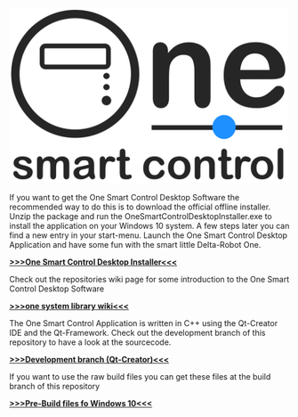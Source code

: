 <Img src="https://github.com/deltarobotone/image_database/blob/master/logos/logos%20(8).PNG" width=500>

If you want to get the One Smart Control Desktop Software the recommended way to do this is to download the official offline installer. Unzip the package and run the OneSmartControlDesktopInstaller.exe to install the application on your Windows 10 system. A few steps later you can find a new entry in your start-menu. Launch the One Smart Control Desktop Application and have some fun with the smart little Delta-Robot One.

[**>>>One Smart Control Desktop Installer<<<**]()

Check out the repositories wiki page for some introduction to the One Smart Control Desktop Software

[**>>>one system library wiki<<<**](https://github.com/deltarobotone/one_system_library/wiki)

The One Smart Control Application is written in C++ using the Qt-Creator IDE and the Qt-Framework. Check out the development branch of this repository to have a look at the sourcecode.

[**>>>Development branch (Qt-Creator)<<<**]()

If you want to use the raw build files you can get these files at the build branch of this repository 

[**>>>Pre-Build files fo Windows 10<<<**]()
